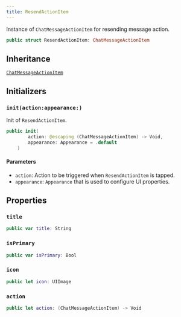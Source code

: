 ```yaml
---
title: ResendActionItem
---
```


Instance of `ChatMessageActionItem` for resending message action.

``` swift
public struct ResendActionItem: ChatMessageActionItem 
```

## Inheritance

[`ChatMessageActionItem`](../chat-message-action-item)

## Initializers

### `init(action:appearance:)`

Init of `ResendActionItem`.

``` swift
public init(
        action: @escaping (ChatMessageActionItem) -> Void,
        appearance: Appearance = .default
    ) 
```

#### Parameters

  - `action`: Action to be triggered when `ResendActionItem` is tapped.
  - `appearance`: `Appearance` that is used to configure UI properties.

## Properties

### `title`

``` swift
public var title: String 
```

### `isPrimary`

``` swift
public var isPrimary: Bool 
```

### `icon`

``` swift
public let icon: UIImage
```

### `action`

``` swift
public let action: (ChatMessageActionItem) -> Void
```
